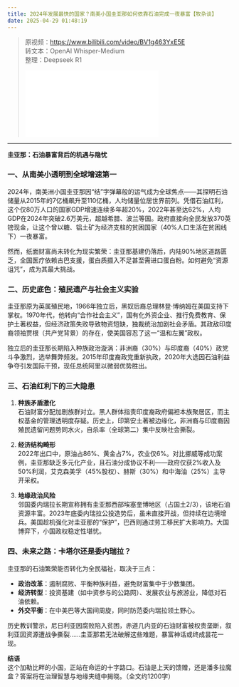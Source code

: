 ```yaml
---
title: 2024年发展最快的国家？南美小国圭亚那如何依靠石油完成一夜暴富【牧杂谈】
date: 2025-04-29 01:48:19
---
```


> 原视频：https://www.bilibili.com/video/BV1g463YxE5E<br>转文本：OpenAI Whisper-Medium<br>整理：Deepseek R1
>
> <iframe src="//player.bilibili.com/player.html?bvid=BV1g463YxE5E&autoplay=0" scrolling="no" border="0" frameborder="no" framespacing="0" allowfullscreen="true"></iframe>

---

**圭亚那：石油暴富背后的机遇与隐忧**  

### **一、从南美小透明到全球增速第一**  
2024年，南美洲小国圭亚那因“结”字弹幕般的运气成为全球焦点——其探明石油储量从2015年的7亿桶飙升至110亿桶，人均储量位居世界前列。凭借石油红利，这个仅80万人口的国家GDP增速连续多年超20%，2022年甚至达62%，人均GDP在2024年突破2.6万美元，超越希腊、波兰等国。政府直接向全民发放370英镑现金，让这个曾以糖、铝土矿为经济支柱的贫困国家（40%人口生活在贫困线下）一夜暴富。  

然而，纸面财富尚未转化为现实繁荣：圭亚那基建仍落后，内陆90%地区道路匮乏，全国医疗依赖古巴支援，蛋白质摄入不足甚至需进口蛋白粉。如何避免“资源诅咒”，成为其最大挑战。  

### **二、历史底色：殖民遗产与社会主义实验**  
圭亚那原为英属殖民地，1966年独立后，黑奴后裔总理林登·博纳姆在美国支持下掌权。1970年代，他转向“合作社会主义”，国有化外资企业、推行免费教育、保护土著权益，但经济政策失败导致物资短缺，独裁统治加剧社会矛盾。其政敌印度裔领袖贾根（共产党背景）的存在，使美国容忍了这一“温和左翼”政权。  

独立后的圭亚那长期陷入种族政治漩涡：非洲裔（30%）与印度裔（40%）政党斗争激烈，选举舞弊频发。2015年印度裔政党重新执政，2020年大选因石油利益争夺引发国际干预，现任总统阿里以微弱优势胜出。  

### **三、石油红利下的三大隐患**  
1. **种族矛盾激化**  
石油财富分配加剧族群对立。黑人群体指责印度裔政府偏袒本族聚居区，而主权基金的管理透明度存疑。历史上，印第安土著被边缘化，非洲裔与印度裔因殖民遗留问题势同水火，自杀率（全球第二）集中反映社会撕裂。  

2. **经济结构畸形**  
2022年出口中，原油占86%、黄金占7%，农业仅6%。对比挪威等成功案例，圭亚那缺乏多元化产业，且石油分成协议不利——政府仅获2%收入及50%利润，艾克森美孚（45%股权）、赫斯（30%）和中海油（25%）主导开采权。  

3. **地缘政治风险**  
邻国委内瑞拉长期宣称拥有圭亚那西部埃塞奎博地区（占国土2/3），该地石油资源丰富。2023年底委内瑞拉公投造势后，虽未直接开战，但持续在边境增兵。美国趁机强化对圭亚那的“保护”，巴西则通过劳工移民扩大影响力。大国博弈下，小国政权稳定性堪忧。  

### **四、未来之路：卡塔尔还是委内瑞拉？**  
圭亚那的石油繁荣能否转化为全民福祉，取决于三点：  
- **政治改革**：遏制腐败、平衡种族利益，避免财富集中于少数集团。  
- **经济转型**：投资基建（如中资参与的公路网）、发展农业与旅游业，降低对石油依赖。  
- **外交平衡**：在中美巴等大国间周旋，同时防范委内瑞拉领土野心。  

历史教训警示，尼日利亚因腐败陷入贫困，赤道几内亚的石油财富被权贵垄断，叙利亚因资源遭战争撕裂……圭亚那若无法破解这些难题，暴富神话或终成昙花一现。  

**结语**  
这个加勒比畔的小国，正站在命运的十字路口。石油是上天的馈赠，还是潘多拉魔盒？答案将在治理智慧与地缘夹缝中揭晓。（全文约1200字）